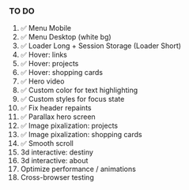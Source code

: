 ### TO DO

1. ✅ Menu Mobile
2. ✅ Menu Desktop (white bg)
3. ✅ Loader Long + Session Storage (Loader Short)
4. ✅ Hover: links
5. ✅ Hover: projects
6. ✅ Hover: shopping cards
7. ✅ Hero video
8. ✅ Custom color for text highlighting
9. ✅ Custom styles for focus state
10. ✅ Fix header repaints
11. ✅ Parallax hero screen
12. ✅ Image pixalization: projects
13. ✅ Image pixalization: shopping cards
14. ✅ Smooth scroll
15. 3d interactive: destiny
16. 3d interactive: about
17. Optimize performance / animations
18. Cross-browser testing
